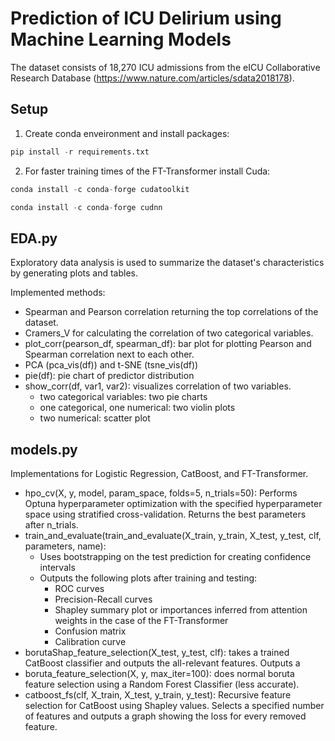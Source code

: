 # Prediction of ICU Delirium using Machine Learning Models

 The dataset consists of 18,270 ICU admissions from the eICU Collaborative Research Database 
 (https://www.nature.com/articles/sdata2018178).

## Setup

1. Create conda enveironment and install packages:
```python
pip install -r requirements.txt
```
2. For faster training times of the FT-Transformer install Cuda:
```python
conda install -c conda-forge cudatoolkit
```
```python
conda install -c conda-forge cudnn
```


## EDA.py
Exploratory data analysis is used to summarize the dataset's characteristics by generating plots and tables.

Implemented methods:
- Spearman and Pearson correlation returning the top correlations of the dataset.
- Cramers_V for calculating the correlation of two categorical variables.
- plot_corr(pearson_df, spearman_df): bar plot for plotting Pearson and Spearman correlation next to each other.
- PCA (pca_vis(df)) and t-SNE (tsne_vis(df))
- pie(df): pie chart of predictor distribution
- show_corr(df, var1, var2): visualizes correlation of two variables.
  - two categorical variables: two pie charts
  - one categorical, one numerical: two violin plots
  - two numerical: scatter plot

## models.py
Implementations for Logistic Regression, CatBoost, and FT-Transformer.

- hpo_cv(X, y, model, param_space, folds=5, n_trials=50): Performs Optuna hyperparameter optimization 
with the specified hyperparameter space using stratified cross-validation. Returns the best parameters after n_trials.
- train_and_evaluate(train_and_evaluate(X_train, y_train, X_test, y_test, clf, parameters, name):
  - Uses bootstrapping on the test prediction for creating confidence intervals
  - Outputs the following plots after training and testing:
    - ROC curves
    - Precision-Recall curves
    - Shapley summary plot or importances inferred from attention weights in the case of the FT-Transformer
    - Confusion matrix
    - Calibration curve
- borutaShap_feature_selection(X_test, y_test, clf): takes a trained CatBoost classifier and outputs the all-relevant features. Outputs a
- boruta_feature_selection(X, y, max_iter=100): does normal boruta feature selection using a Random Forest Classifier (less accurate).
- catboost_fs(clf, X_train, X_test, y_train, y_test): Recursive feature selection for CatBoost using Shapley values. Selects a specified number of features and outputs a graph showing the loss for every removed feature.
